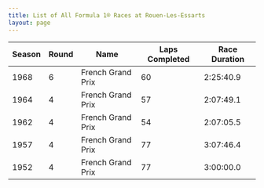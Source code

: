 ```yaml
---
title: List of All Formula 1® Races at Rouen-Les-Essarts
layout: page
---
```



| Season | Round | Name | Laps Completed | Race Duration |
|--|--|--|--|--|
| 1968 | 6 | French Grand Prix | 60 | 2:25:40.9 |
| 1964 | 4 | French Grand Prix | 57 | 2:07:49.1 |
| 1962 | 4 | French Grand Prix | 54 | 2:07:05.5 |
| 1957 | 4 | French Grand Prix | 77 | 3:07:46.4 |
| 1952 | 4 | French Grand Prix | 77 | 3:00:00.0 |


